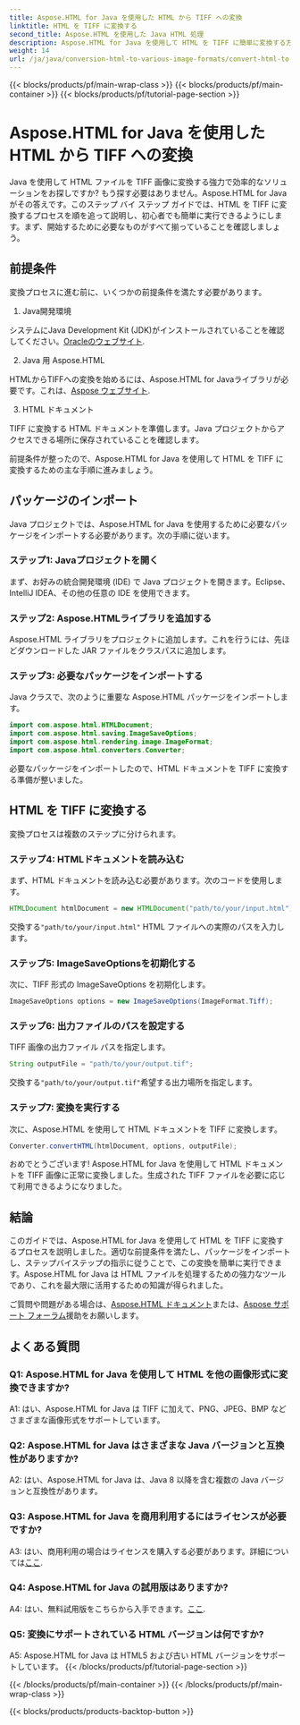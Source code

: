 ```yaml
---
title: Aspose.HTML for Java を使用した HTML から TIFF への変換
linktitle: HTML を TIFF に変換する
second_title: Aspose.HTML を使用した Java HTML 処理
description: Aspose.HTML for Java を使用して HTML を TIFF に簡単に変換する方法を学びます。効率的なドキュメント処理のためのステップバイステップ ガイド。
weight: 14
url: /ja/java/conversion-html-to-various-image-formats/convert-html-to-tiff/
---
```


{{< blocks/products/pf/main-wrap-class >}}
{{< blocks/products/pf/main-container >}}
{{< blocks/products/pf/tutorial-page-section >}}

# Aspose.HTML for Java を使用した HTML から TIFF への変換

Java を使用して HTML ファイルを TIFF 画像に変換する強力で効率的なソリューションをお探しですか? もう探す必要はありません。Aspose.HTML for Java がその答えです。このステップ バイ ステップ ガイドでは、HTML を TIFF に変換するプロセスを順を追って説明し、初心者でも簡単に実行できるようにします。まず、開始するために必要なものがすべて揃っていることを確認しましょう。

## 前提条件

変換プロセスに進む前に、いくつかの前提条件を満たす必要があります。

1. Java開発環境

システムにJava Development Kit (JDK)がインストールされていることを確認してください。[Oracleのウェブサイト](https://www.oracle.com/java/technologies/javase-downloads.html).

2. Java 用 Aspose.HTML

 HTMLからTIFFへの変換を始めるには、Aspose.HTML for Javaライブラリが必要です。これは、[Aspose ウェブサイト](https://releases.aspose.com/html/java/).

3. HTML ドキュメント

TIFF に変換する HTML ドキュメントを準備します。Java プロジェクトからアクセスできる場所に保存されていることを確認します。

前提条件が整ったので、Aspose.HTML for Java を使用して HTML を TIFF に変換するための主な手順に進みましょう。

## パッケージのインポート

Java プロジェクトでは、Aspose.HTML for Java を使用するために必要なパッケージをインポートする必要があります。次の手順に従います。

### ステップ1: Javaプロジェクトを開く

まず、お好みの統合開発環境 (IDE) で Java プロジェクトを開きます。Eclipse、IntelliJ IDEA、その他の任意の IDE を使用できます。

### ステップ2: Aspose.HTMLライブラリを追加する

Aspose.HTML ライブラリをプロジェクトに追加します。これを行うには、先ほどダウンロードした JAR ファイルをクラスパスに追加します。

### ステップ3: 必要なパッケージをインポートする

Java クラスで、次のように重要な Aspose.HTML パッケージをインポートします。

```java
import com.aspose.html.HTMLDocument;
import com.aspose.html.saving.ImageSaveOptions;
import com.aspose.html.rendering.image.ImageFormat;
import com.aspose.html.converters.Converter;
```

必要なパッケージをインポートしたので、HTML ドキュメントを TIFF に変換する準備が整いました。

## HTML を TIFF に変換する

変換プロセスは複数のステップに分けられます。

### ステップ4: HTMLドキュメントを読み込む

まず、HTML ドキュメントを読み込む必要があります。次のコードを使用します。

```java
HTMLDocument htmlDocument = new HTMLDocument("path/to/your/input.html");
```

交換する`"path/to/your/input.html"` HTML ファイルへの実際のパスを入力します。

### ステップ5: ImageSaveOptionsを初期化する

次に、TIFF 形式の ImageSaveOptions を初期化します。

```java
ImageSaveOptions options = new ImageSaveOptions(ImageFormat.Tiff);
```

### ステップ6: 出力ファイルのパスを設定する

TIFF 画像の出力ファイル パスを指定します。

```java
String outputFile = "path/to/your/output.tif";
```

交換する`"path/to/your/output.tif"`希望する出力場所を指定します。

### ステップ7: 変換を実行する

次に、Aspose.HTML を使用して HTML ドキュメントを TIFF に変換します。

```java
Converter.convertHTML(htmlDocument, options, outputFile);
```

おめでとうございます! Aspose.HTML for Java を使用して HTML ドキュメントを TIFF 画像に正常に変換しました。生成された TIFF ファイルを必要に応じて利用できるようになりました。

## 結論

このガイドでは、Aspose.HTML for Java を使用して HTML を TIFF に変換するプロセスを説明しました。適切な前提条件を満たし、パッケージをインポートし、ステップバイステップの指示に従うことで、この変換を簡単に実行できます。Aspose.HTML for Java は HTML ファイルを処理するための強力なツールであり、これを最大限に活用するための知識が得られました。

ご質問や問題がある場合は、[Aspose.HTML ドキュメント](https://reference.aspose.com/html/java/)または、[Aspose サポート フォーラム](https://forum.aspose.com/)援助をお願いします。

## よくある質問

### Q1: Aspose.HTML for Java を使用して HTML を他の画像形式に変換できますか?

A1: はい、Aspose.HTML for Java は TIFF に加えて、PNG、JPEG、BMP などさまざまな画像形式をサポートしています。

### Q2: Aspose.HTML for Java はさまざまな Java バージョンと互換性がありますか?

A2: はい、Aspose.HTML for Java は、Java 8 以降を含む複数の Java バージョンと互換性があります。

### Q3: Aspose.HTML for Java を商用利用するにはライセンスが必要ですか?

 A3: はい、商用利用の場合はライセンスを購入する必要があります。詳細については[ここ](https://purchase.aspose.com/buy).

### Q4: Aspose.HTML for Java の試用版はありますか?

 A4: はい、無料試用版をこちらから入手できます。[ここ](https://releases.aspose.com/html/java).

### Q5: 変換にサポートされている HTML バージョンは何ですか?

A5: Aspose.HTML for Java は HTML5 および古い HTML バージョンをサポートしています。
{{< /blocks/products/pf/tutorial-page-section >}}

{{< /blocks/products/pf/main-container >}}
{{< /blocks/products/pf/main-wrap-class >}}

{{< blocks/products/products-backtop-button >}}

